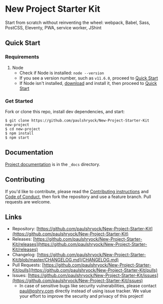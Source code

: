 # New Project Starter Kit

Start from scratch without reinventing the wheel: webpack, Babel, Sass, PostCSS, Eleventy, PWA, service worker, JShint

## Quick Start

### Requirements

1. Node
	- Check if Node is installed: `node --version`
	- If you see a version number, such as `v11.6.0`, proceed to [Quick Start](#quick-start)
	- If Node isn't installed, [download](https://nodejs.org/en/download/) and install it, then proceed to [Quick Start](#quick-start)

### Get Started

Fork or clone this repo, install dev dependencies, and start:

```shell
$ git clone https://github.com/paulshryock/New-Project-Starter-Kit new-project
$ cd new-project
$ npm install
$ npm start
```

## Documentation

[Project documentation](https://paul-shryock.gitbook.io/new-project-starter-kit/) is in the `_docs` directory.

## Contributing

If you'd like to contribute, please read the [Contributing instructions](https://github.com/paulshryock/New-Project-Starter-Kit/blob/master/CODE_OF_CONDUCT.md) and [Code of Conduct](https://github.com/paulshryock/New-Project-Starter-Kit/blob/master/CONTRIBUTING.md), then fork the repository and use a feature branch. Pull requests are welcome.

## Links

- Repository: [https://github.com/paulshryock/New-Project-Starter-Kit](https://github.com/paulshryock/New-Project-Starter-Kit)
- Releases: [https://github.com/paulshryock/New-Project-Starter-Kit/releases](https://github.com/paulshryock/New-Project-Starter-Kit/releases)
- Changelog: [https://github.com/paulshryock/New-Project-Starter-Kit/blob/master/CHANGELOG.md](CHANGELOG.md)
- Pull Requests: [https://github.com/paulshryock/New-Project-Starter-Kit/pulls](https://github.com/paulshryock/New-Project-Starter-Kit/pulls)
- Issues: [https://github.com/paulshryock/New-Project-Starter-Kit/issues](https://github.com/paulshryock/New-Project-Starter-Kit/issues)
  - In case of sensitive bugs like security vulnerabilities, please contact [paul@pshry.com](mailto:paul@pshry.com) directly instead of using issue tracker. We value your effort to improve the security and privacy of this project!